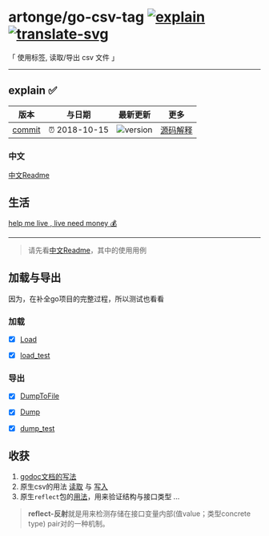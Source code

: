# artonge/go-csv-tag [![explain]][source] [![translate-svg]][translate-list]

<!-- [![size-img]][size] -->

[explain]: http://llever.com/explain.svg
[source]: https://github.com/chinanf-boy/Source-Explain
[translate-svg]: http://llever.com/translate.svg
[translate-list]: https://github.com/chinanf-boy/chinese-translate-list

「 使用标签, 读取/导出 csv 文件 」

---

## explain ✅

<!-- doc-templite START generated -->
<!-- time = '2018-10-15' -->
<!-- name = 'artonge' -->
<!-- repo = 'go-csv-tag' -->
<!-- commit = 'bc1820d9d402f8c0de5d026cd91b3738f1a16791' -->
版本 | 与日期 | 最新更新 | 更多
---|---|---|---
[commit] | ⏰ 2018-10-15 | ![version] | [源码解释][source]

[commit]: https://github.com/artonge/go-csv-tag/tree/bc1820d9d402f8c0de5d026cd91b3738f1a16791
[version]: https://img.shields.io/github/last-commit/artonge/go-csv-tag.svg

<!-- doc-templite END generated -->

### 中文

[中文Readme](zh.md)

## 生活

[help me live , live need money 💰](https://github.com/chinanf-boy/live-need-money)

---

> 请先看[中文Readme](zh.md)，其中的使用用例

## 加载与导出

因为，在补全go项目的完整过程，所以测试也看看

### 加载

- [x] [Load](./load.md#load)

- [x] [load_test](./load_test.md)

### 导出

- [x] [DumpToFile](./dump.md#dumptofile)

- [x] [Dump](./dump.md#dump)

- [x] [dump_test](./dump_test.md)

## 收获

1. [godoc文档的写法](load.md#%E6%9C%89%E5%85%B3%E9%A1%B9%E7%9B%AE%E7%9A%84godoc%E6%96%87%E6%A1%A3)
2. 原生csv的用法 [读取](load.md#readfile) 与 [写入](dump.md#dump)
3. 原生`reflect`包的[用法](load.md#maptodest)，用来验证结构与接口类型
...

> **reflect-反射**就是用来检测存储在接口变量内部(值value；类型concrete type) pair对的一种机制。
